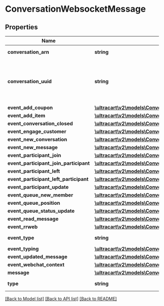 # ConversationWebsocketMessage

## Properties
Name | Type | Description | Notes
------------ | ------------- | ------------- | -------------
**conversation_arn** | **string** | Conversation ARN | [optional] 
**conversation_uuid** | **string** | Conversation UUID if the websocket message is tied to a specific conversation | [optional] 
**event_add_coupon** | [**\ultracart\v2\models\ConversationEventAddCoupon**](ConversationEventAddCoupon.md) |  | [optional] 
**event_add_item** | [**\ultracart\v2\models\ConversationEventAddItem**](ConversationEventAddItem.md) |  | [optional] 
**event_conversation_closed** | [**\ultracart\v2\models\ConversationSummary**](ConversationSummary.md) |  | [optional] 
**event_engage_customer** | [**\ultracart\v2\models\ConversationWebchatQueueStatusQueueEntry**](ConversationWebchatQueueStatusQueueEntry.md) |  | [optional] 
**event_new_conversation** | [**\ultracart\v2\models\ConversationSummary**](ConversationSummary.md) |  | [optional] 
**event_new_message** | [**\ultracart\v2\models\ConversationSummary**](ConversationSummary.md) |  | [optional] 
**event_participant_join** | [**\ultracart\v2\models\ConversationSummary**](ConversationSummary.md) |  | [optional] 
**event_participant_join_participant** | [**\ultracart\v2\models\ConversationParticipant**](ConversationParticipant.md) |  | [optional] 
**event_participant_left** | [**\ultracart\v2\models\ConversationSummary**](ConversationSummary.md) |  | [optional] 
**event_participant_left_participant** | [**\ultracart\v2\models\ConversationParticipant**](ConversationParticipant.md) |  | [optional] 
**event_participant_update** | [**\ultracart\v2\models\ConversationSummary**](ConversationSummary.md) |  | [optional] 
**event_queue_new_member** | [**\ultracart\v2\models\ConversationWebchatQueueStatusQueueEntry**](ConversationWebchatQueueStatusQueueEntry.md) |  | [optional] 
**event_queue_position** | [**\ultracart\v2\models\ConversationEventQueuePosition**](ConversationEventQueuePosition.md) |  | [optional] 
**event_queue_status_update** | [**\ultracart\v2\models\ConversationWebchatQueueStatus**](ConversationWebchatQueueStatus.md) |  | [optional] 
**event_read_message** | [**\ultracart\v2\models\ConversationEventReadMessage**](ConversationEventReadMessage.md) |  | [optional] 
**event_rrweb** | [**\ultracart\v2\models\ConversationEventRRWeb**](ConversationEventRRWeb.md) |  | [optional] 
**event_type** | **string** | Type of event | [optional] 
**event_typing** | [**\ultracart\v2\models\ConversationEventTyping**](ConversationEventTyping.md) |  | [optional] 
**event_updated_message** | [**\ultracart\v2\models\ConversationMessage**](ConversationMessage.md) |  | [optional] 
**event_webchat_context** | [**\ultracart\v2\models\ConversationEventWebchatContext**](ConversationEventWebchatContext.md) |  | [optional] 
**message** | [**\ultracart\v2\models\ConversationMessage**](ConversationMessage.md) |  | [optional] 
**type** | **string** | Type of message | [optional] 

[[Back to Model list]](../README.md#documentation-for-models) [[Back to API list]](../README.md#documentation-for-api-endpoints) [[Back to README]](../README.md)


